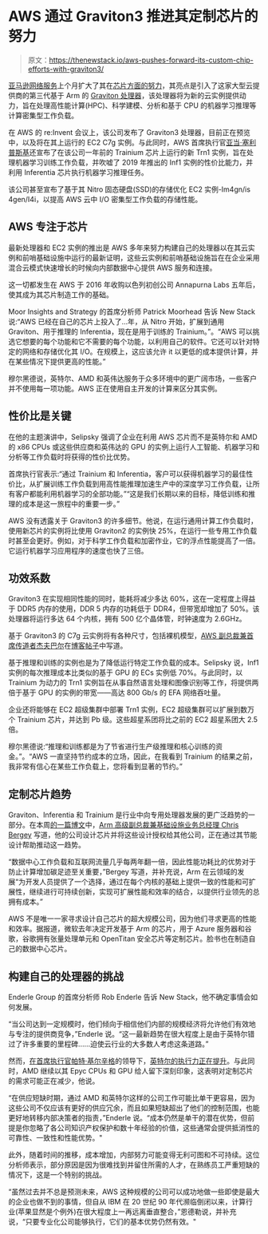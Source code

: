 # AWS 通过 Graviton3 推进其定制芯片的努力

> 原文：<https://thenewstack.io/aws-pushes-forward-its-custom-chip-efforts-with-graviton3/>

[亚马逊网络服务](https://aws.amazon.com/?utm_content=inline-mention)上个月扩大了其在[芯片方面的努力](https://thenewstack.io/amazon-web-services-takes-the-silicon-wars-to-the-cloud/)，其亮点是引入了这家大型云提供商的第三代基于 Arm 的 [Graviton 处理器](https://thenewstack.io/aws-graviton-marks-the-emergence-of-arm-for-cloud-native-workloads/)，该处理器将为新的云实例提供动力，旨在处理高性能计算(HPC)、科学建模、分析和基于 CPU 的机器学习推理等计算密集型工作负载。

在 AWS 的 re:Invent 会议上，该公司发布了 Graviton3 处理器，目前正在预览中，以及将在其上运行的 EC2 C7g 实例。与此同时，AWS 首席执行官[亚当·塞利普斯基](https://www.linkedin.com/in/adamselipsky/)还宣布了在该公司一年前的 Trainium 芯片上运行的新 Trn1 实例，旨在处理机器学习训练工作负载，并吹嘘了 2019 年推出的 Inf1 实例的性价比能力，并利用 Inferentia 芯片执行机器学习推理任务。

该公司甚至宣布了基于其 Nitro 固态硬盘(SSD)的存储优化 EC2 实例-Im4gn/is 4gen/I4i，以提高 AWS 云中 I/O 密集型工作负载的存储性能。

## **AWS 专注于芯片**

最新处理器和 EC2 实例的推出是 AWS 多年来努力构建自己的处理器以在其云实例和前哨基础设施中运行的最新证明，这些云实例和前哨基础设施旨在在企业采用混合云模式快速增长的时候向内部数据中心提供 AWS 服务和连接。

这一切都发生在 AWS 于 2016 年收购以色列初创公司 Annapurna Labs 五年后，使其成为其芯片制造工作的基础。

Moor Insights and Strategy 的首席分析师 Patrick Moorhead 告诉 New Stack 说:“AWS 已经在自己的芯片上投入了…年，从 Nitro 开始，扩展到通用 Graviton、用于推理的 Inferentia，现在是用于训练的 Trainium。”。“AWS 可以挑选它想要的每个功能和它不需要的每个功能，以利用自己的软件。它还可以针对特定的网络和存储优化其 I/O。在规模上，这应该允许 it 以更低的成本提供计算，并在某些情况下提供更高的性能。”

穆尔黑德说，英特尔、AMD 和英伟达服务于众多环境中的更广阔市场，一些客户并不使用每一项功能。AWS 正在使用自主开发的计算来区分其实例。

## **性价比是关键**

在他的主题演讲中，Selipsky 强调了企业在利用 AWS 芯片而不是英特尔和 AMD 的 x86 CPUs 或这些供应商和英伟达的 GPU 的实例上运行人工智能、机器学习和分析等工作负载时将获得的性价比优势。

首席执行官表示:“通过 Trainium 和 Inferentia，客户可以获得机器学习的最佳性价比，从扩展训练工作负载到用高性能推理加速生产中的深度学习工作负载，让所有客户都能利用机器学习的全部功能。”“这是我们长期以来的目标，降低训练和推理的成本是这一旅程中的重要一步。”

AWS 没有透露关于 Graviton3 的许多细节。他说，在运行通用计算工作负载时，使用新芯片的实例将比使用 Graviton2 的实例快 25%，在运行一些专用工作负载时甚至会更好。例如，对于科学工作负载和加密作业，它的浮点性能提高了一倍。它运行机器学习应用程序的速度也快了三倍。

## **功效系数**

Graviton3 在实现相同性能的同时，能耗将减少多达 60%，这在一定程度上得益于 DDR5 内存的使用，DDR 5 内存的功耗低于 DDR4，但带宽却增加了 50%。该处理器将运行多达 64 个内核，拥有 500 亿个晶体管，时钟速度为 2.6GHz。

基于 Graviton3 的 C7g 云实例将有各种尺寸，包括裸机模型，[AWS 副总裁兼首席传道者杰夫巴尔](https://www.linkedin.com/in/jeffbarr/)在[博客帖子](https://aws.amazon.com/blogs/aws/join-the-preview-amazon-ec2-c7g-instances-powered-by-new-aws-graviton3-processors/)中写道。

基于推理和训练的实例也是为了降低运行特定工作负载的成本。Selipsky 说，Inf1 实例的每次推理成本比类似的基于 GPU 的 ECs 实例低 70%。与此同时，以 Trainium 为动力的 Trn1 实例旨在从事自然语言处理和图像识别等工作，将提供两倍于基于 GPU 的实例的带宽——高达 800 Gb/s 的 EFA 网络吞吐量。

企业还将能够在 EC2 超级集群中部署 Trn1 实例，EC2 超级集群可以扩展到数万个 Trainium 芯片，并达到 Pb 级。这些超星系团将比之前的 EC2 超星系团大 2.5 倍。

穆尔黑德说:“推理和训练都是为了节省进行生产级推理和核心训练的资金。”。“AWS 一直坚持节约成本的立场，因此，在我看到 Trainium 的结果之前，我非常有信心在某些工作负载上，您将看到显著的节约。”

## **定制芯片趋势**

Graviton、Inferentia 和 Trainium 是行业中向专用处理器发展的更广泛趋势的一部分。在本周[的一篇博文](https://www.arm.com/company/news/2021/12/specialized-processing-driving-era-of-arm-based-cloud-computing)中，[Arm 高级副总裁兼基础设施业务总经理 Chris Bergey](https://www.linkedin.com/in/chrisbergey/) 写道，他的公司设计芯片并将这些设计授权给其他公司，正在通过其节能设计帮助推动这一趋势。

“数据中心工作负载和互联网流量几乎每两年翻一倍，因此性能功耗比的优势对于防止计算增加碳足迹至关重要，”Bergey 写道，并补充说，Arm 在云领域的发展“为开发人员提供了一个选择，通过在每个内核的基础上提供一致的性能和可扩展性，继续进行可持续创新，实现可扩展性能和效率的结合，以提供行业领先的总拥有成本。”

AWS 不是唯一一家寻求设计自己芯片的超大规模公司，因为他们寻求更高的性能和效率。据报道，微软去年决定开发基于 Arm 的芯片，用于 Azure 服务器和谷歌，谷歌拥有张量处理单元和 OpenTitan 安全芯片等定制芯片。脸书也在制造自己的数据中心芯片。

## **构建自己的处理器的挑战**

Enderle Group 的首席分析师 Rob Enderle 告诉 New Stack，他不确定事情会如何发展。

“当公司达到一定规模时，他们倾向于相信他们内部的规模经济将允许他们有效地与专注的提供商竞争，”Enderle 说。“这一最新趋势在很大程度上是由于英特尔错过了许多重要的里程碑……迫使云行业的大多数人考虑这条道路。”

然而，[在首席执行官帕特·基尔辛格](https://thenewstack.io/what-intels-fab-for-hire-plan-could-offer-hyperscale-cloud-platforms/)的领导下，[英特尔的执行力正在提升](https://thenewstack.io/intel-eyes-a-future-of-exaflops-and-zettabytes/)。与此同时，AMD 继续以其 Epyc CPUs 和 GPU 给人留下深刻印象，这表明对定制芯片的需求可能正在减少，他说。

“在供应短缺时期，通过 AMD 和英特尔这样的公司工作可能比单干更容易，因为这些公司不仅应该有更好的供应冗余，而且如果短缺超出了他们的控制范围，也能更好地转移内部决策者的指责，”Enderle 说。“成本仍然是单干的潜在优势，但前提是你忽略了各公司知识产权保护和数十年经验的价值，这些通常会提供抵消性的可靠性、一致性和性能优势。"

此外，随着时间的推移，成本增加，内部努力可能变得无利可图和不可持续。这位分析师表示，部分原因是因为很难找到并留住所需的人才，在熟练员工严重短缺的情况下，这是一个特别的挑战。

“虽然过去并不总是预测未来，AWS 这种规模的公司可以成功地做一些即使是最大的企业也做不到的事情，但自从 IBM 在 20 世纪 90 年代濒临倒闭以来，计算行业(苹果显然是个例外)在很大程度上一再远离垂直整合，”恩德勒说，并补充说，“只要专业化公司能够执行，它们的基本优势仍然有效。"

<svg xmlns:xlink="http://www.w3.org/1999/xlink" viewBox="0 0 68 31" version="1.1"><title>Group</title> <desc>Created with Sketch.</desc></svg>